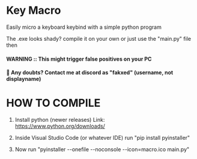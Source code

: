 # Key Macro
Easily micro a keyboard keybind with a simple python program

The .exe looks shady? compile it on your own or just use the "main.py" file then

#### WARNING :: This might trigger false positives on your PC
#### 📃 Any doubts? Contact me at discord as "fakxed" (username, not displayname)

# HOW TO COMPILE

1. Install python (newer releases)
     Link: https://www.python.org/downloads/

2. Inside Visual Studio Code (or whatever IDE) run "pip install pyinstaller"
   
3. Now run "pyinstaller --onefile --noconsole --icon=macro.ico main.py"
